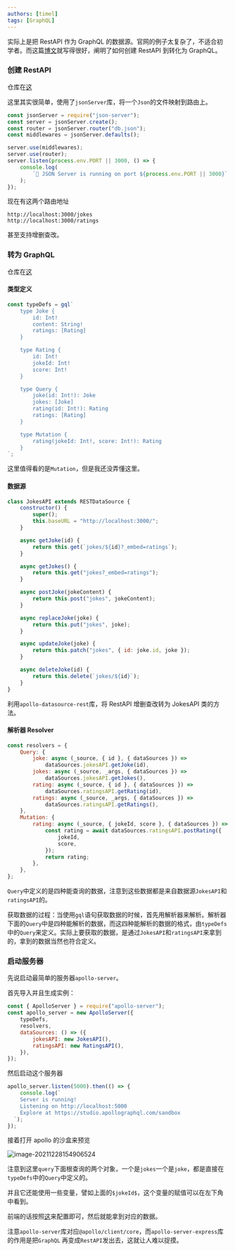 ```yaml
---
authors: [timel]
tags: [GraphQL]
---
```


实际上是把 RestAPI 作为 GraphQL 的数据源。官网的例子太复杂了，不适合初学者。而这篇[博文](https://codeburst.io/how-to-implement-a-graphql-api-on-top-of-an-existing-rest-api-db8b343ddb5a)就写得很好，阐明了如何创建 RestAPI 到转化为 GraphQL。

<!--truncate-->

### 创建 RestAPI

仓库在[这](https://github.com/thawkin3/dad-joke-dadabase-rest-api)

这里其实很简单，使用了`jsonServer`库，将一个`Json`的文件映射到路由上。

```js
const jsonServer = require("json-server");
const server = jsonServer.create();
const router = jsonServer.router("db.json");
const middlewares = jsonServer.defaults();

server.use(middlewares);
server.use(router);
server.listen(process.env.PORT || 3000, () => {
	console.log(
		`🚀 JSON Server is running on port ${process.env.PORT || 3000}`
	);
});
```

现在有这两个路由地址

```
http://localhost:3000/jokes
http://localhost:3000/ratings
```

甚至支持增删查改。

### 转为 GraphQL

仓库在[这](https://github.com/thawkin3/dad-joke-dadabase)

#### 类型定义

```js
const typeDefs = gql`
	type Joke {
		id: Int!
		content: String!
		ratings: [Rating]
	}

	type Rating {
		id: Int!
		jokeId: Int!
		score: Int!
	}

	type Query {
		joke(id: Int!): Joke
		jokes: [Joke]
		rating(id: Int!): Rating
		ratings: [Rating]
	}

	type Mutation {
		rating(jokeId: Int!, score: Int!): Rating
	}
`;
```

这里值得看的是`Mutation`，但是我还没弄懂这里。

#### 数据源

```js
class JokesAPI extends RESTDataSource {
	constructor() {
		super();
		this.baseURL = "http://localhost:3000/";
	}

	async getJoke(id) {
		return this.get(`jokes/${id}?_embed=ratings`);
	}

	async getJokes() {
		return this.get("jokes?_embed=ratings");
	}

	async postJoke(jokeContent) {
		return this.post("jokes", jokeContent);
	}

	async replaceJoke(joke) {
		return this.put("jokes", joke);
	}

	async updateJoke(joke) {
		return this.patch("jokes", { id: joke.id, joke });
	}

	async deleteJoke(id) {
		return this.delete(`jokes/${id}`);
	}
}
```

利用`apollo-datasource-rest`库，将 RestAPI 增删查改转为 JokesAPI 类的方法。

#### 解析器 Resolver

```js
const resolvers = {
	Query: {
		joke: async (_source, { id }, { dataSources }) =>
			dataSources.jokesAPI.getJoke(id),
		jokes: async (_source, _args, { dataSources }) =>
			dataSources.jokesAPI.getJokes(),
		rating: async (_source, { id }, { dataSources }) =>
			dataSources.ratingsAPI.getRating(id),
		ratings: async (_source, _args, { dataSources }) =>
			dataSources.ratingsAPI.getRatings(),
	},
	Mutation: {
		rating: async (_source, { jokeId, score }, { dataSources }) => {
			const rating = await dataSources.ratingsAPI.postRating({
				jokeId,
				score,
			});
			return rating;
		},
	},
};
```

`Query`中定义的是四种能查询的数据，注意到这些数据都是来自数据源`JokesAPI`和`ratingsAPI`的。

获取数据的过程：当使用`gql`语句获取数据的时候，首先用解析器来解析。解析器下面的`Query`中是四种能解析的数据，而这四种能解析的数据的格式，由`typeDefs`中的`Query`来定义。实际上要获取的数据，是通过`JokesAPI`和`ratingsAPI`来拿到的，拿到的数据当然也符合定义。

### 启动服务器

先说启动最简单的服务器`apollo-server`。

首先导入并且生成实例：

```js
const { ApolloServer } = require("apollo-server");
const apollo_server = new ApolloServer({
	typeDefs,
	resolvers,
	dataSources: () => ({
		jokesAPI: new JokesAPI(),
		ratingsAPI: new RatingsAPI(),
	}),
});
```

然后启动这个服务器

```js
apollo_server.listen(5000).then(() => {
	console.log(`
    Server is running!
    Listening on http://localhost:5000
    Explore at https://studio.apollographql.com/sandbox
  `);
});
```

接着打开 apollo 的沙盒来预览

![image-20211228154906524](https://gitee.com/fetiss/img_clound/raw/master/img/2021/12/28/43533_image-20211228154906524.png)

注意到这里`query`下面根查询的两个对象，一个是`jokes`一个是`joke`，都是直接在`typeDefs`中的`Query`中定义的。

并且它还能使用一些变量，譬如上面的`$jokeId$`，这个变量的赋值可以在左下角中看到。

前端的话按照[这](/blog/vue+graphql)来配置即可，然后就能拿到对应的数据。

注意`apollo-server`库对应`@apollo/client/core`，而`apollo-server-express`库的作用是把`GraphQL` 再变成`RestAPI`发出去，这就让人难以捉摸。
